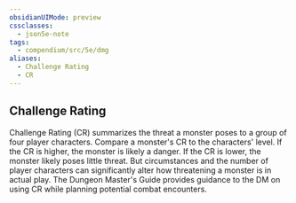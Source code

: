 ```yaml
---
obsidianUIMode: preview
cssclasses:
  - json5e-note
tags:
  - compendium/src/5e/dmg
aliases:
  - Challenge Rating
  - CR
---
```

## Challenge Rating

Challenge Rating (CR) summarizes the threat a monster poses to a group of four player characters. Compare a monster's CR to the characters' level. If the CR is higher, the monster is likely a danger. If the CR is lower, the monster likely poses little threat. But circumstances and the number of player characters can significantly alter how threatening a monster is in actual play. The Dungeon Master's Guide provides guidance to the DM on using CR while planning potential combat encounters.